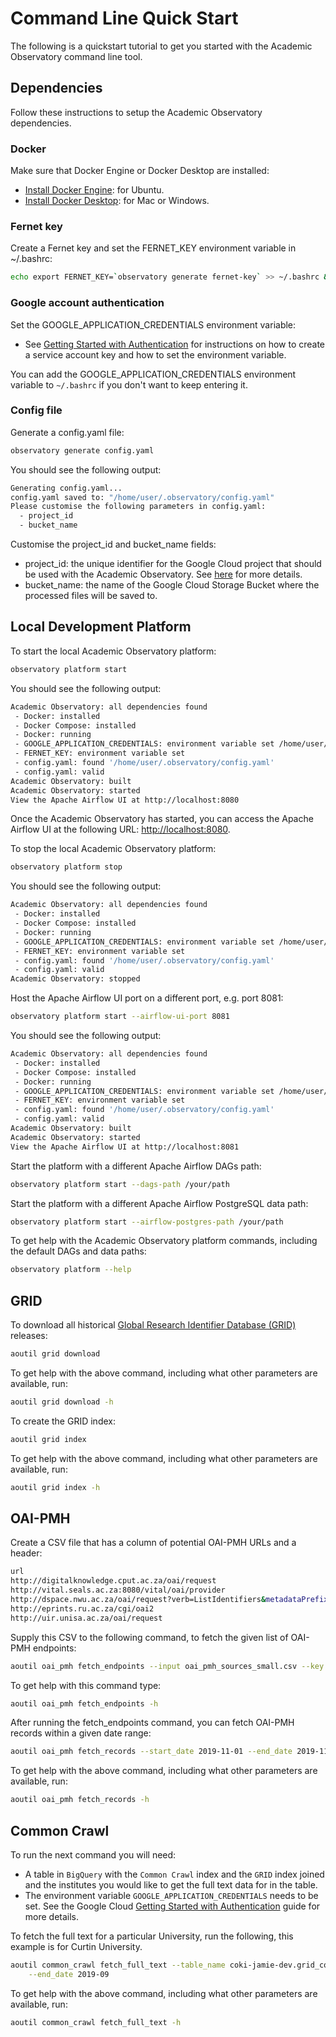 # Command Line Quick Start
The following is a quickstart tutorial to get you started with the Academic Observatory command line tool.

## Dependencies
Follow these instructions to setup the Academic Observatory dependencies.

### Docker
Make sure that Docker Engine or Docker Desktop are installed:
* [Install Docker Engine](https://docs.docker.com/engine/install/): for Ubuntu.
* [Install Docker Desktop](https://docs.docker.com/desktop/): for Mac or Windows.

### Fernet key
Create a Fernet key and set the FERNET_KEY environment variable in ~/.bashrc:
```bash
echo export FERNET_KEY=`observatory generate fernet-key` >> ~/.bashrc && source ~/.bashrc
```

### Google account authentication 
Set the GOOGLE_APPLICATION_CREDENTIALS environment variable:
* See [Getting Started with Authentication](https://cloud.google.com/docs/authentication/getting-started) for 
instructions on how to create a service account key and how to set the environment variable. 

You can add the GOOGLE_APPLICATION_CREDENTIALS environment variable to `~/.bashrc` if you don't want to keep entering
it.

### Config file
Generate a config.yaml file:
```bash
observatory generate config.yaml
```

You should see the following output:
```bash
Generating config.yaml...
config.yaml saved to: "/home/user/.observatory/config.yaml"
Please customise the following parameters in config.yaml:
  - project_id
  - bucket_name
```

Customise the project_id and bucket_name fields:
* project_id: the unique identifier for the Google Cloud project that should be used with the Academic Observatory. See 
[here](https://cloud.google.com/resource-manager/docs/creating-managing-projects) for more details.
* bucket_name: the name of the Google Cloud Storage Bucket where the processed files will be saved to.

## Local Development Platform
To start the local Academic Observatory platform:
```bash
observatory platform start
```

You should see the following output:
```bash
Academic Observatory: all dependencies found                                    
 - Docker: installed
 - Docker Compose: installed
 - Docker: running
 - GOOGLE_APPLICATION_CREDENTIALS: environment variable set /home/user/.observatory/creds.json
 - FERNET_KEY: environment variable set
 - config.yaml: found '/home/user/.observatory/config.yaml'
 - config.yaml: valid
Academic Observatory: built                                                     
Academic Observatory: started                                                   
View the Apache Airflow UI at http://localhost:8080
```

Once the Academic Observatory has started, you can access the Apache Airflow UI at the following URL: 
[http://localhost:8080](http://localhost:8080).

To stop the local Academic Observatory platform:
```bash
observatory platform stop
```

You should see the following output:
```bash
Academic Observatory: all dependencies found                                    
 - Docker: installed
 - Docker Compose: installed
 - Docker: running
 - GOOGLE_APPLICATION_CREDENTIALS: environment variable set /home/user/.observatory/creds.json
 - FERNET_KEY: environment variable set
 - config.yaml: found '/home/user/.observatory/config.yaml'
 - config.yaml: valid
Academic Observatory: stopped                                                   
```

Host the Apache Airflow UI port on a different port, e.g. port 8081:
```bash
observatory platform start --airflow-ui-port 8081
```

You should see the following output:
```bash
Academic Observatory: all dependencies found                                    
 - Docker: installed
 - Docker Compose: installed
 - Docker: running
 - GOOGLE_APPLICATION_CREDENTIALS: environment variable set /home/user/.observatory/creds.json
 - FERNET_KEY: environment variable set
 - config.yaml: found '/home/user/.observatory/config.yaml'
 - config.yaml: valid
Academic Observatory: built                                                     
Academic Observatory: started                                                   
View the Apache Airflow UI at http://localhost:8081 
```

Start the platform with a different Apache Airflow DAGs path:
```bash
observatory platform start --dags-path /your/path
```

Start the platform with a different Apache Airflow PostgreSQL data path:
```bash
observatory platform start --airflow-postgres-path /your/path
```

To get help with the Academic Observatory platform commands, including the default DAGs and data paths:
```bash
observatory platform --help
```

## GRID
To download all historical [Global Research Identifier Database (GRID)](https://grid.ac/) releases:
```bash
aoutil grid download
```

To get help with the above command, including what other parameters are available, run:
```bash
aoutil grid download -h
```

To create the GRID index:
```bash
aoutil grid index
```

To get help with the above command, including what other parameters are available, run:
```bash
aoutil grid index -h
```

## OAI-PMH
Create a CSV file that has a column of potential OAI-PMH URLs and a header:
```bash
url
http://digitalknowledge.cput.ac.za/oai/request
http://vital.seals.ac.za:8080/vital/oai/provider
http://dspace.nwu.ac.za/oai/request?verb=ListIdentifiers&metadataPrefix=oai_dc
http://eprints.ru.ac.za/cgi/oai2
http://uir.unisa.ac.za/oai/request
```

Supply this CSV to the following command, to fetch the given list of OAI-PMH endpoints:
```bash
aoutil oai_pmh fetch_endpoints --input oai_pmh_sources_small.csv --key url
```

To get help with this command type:
```bash
aoutil oai_pmh fetch_endpoints -h
```

After running the fetch_endpoints command, you can fetch OAI-PMH records within a given date range:
```bash
aoutil oai_pmh fetch_records --start_date 2019-11-01 --end_date 2019-11-10
```

To get help with the above command, including what other parameters are available, run:
```bash
aoutil oai_pmh fetch_records -h
```

## Common Crawl
To run the next command you will need:
* A table in `BigQuery` with the `Common Crawl` index and the `GRID` index joined and the institutes you would
like to get the full text data for in the table.
* The environment variable `GOOGLE_APPLICATION_CREDENTIALS` needs to be set. See the Google Cloud
[Getting Started with Authentication](https://cloud.google.com/docs/authentication/getting-started) guide for more 
details.

To fetch the full text for a particular University, run the following, this example is for Curtin University.
```bash
aoutil common_crawl fetch_full_text --table_name coki-jamie-dev.grid_common_crawl.curtin_demo --start_date 2019-08 \
    --end_date 2019-09
```

To get help with the above command, including what other parameters are available, run:
```bash
aoutil common_crawl fetch_full_text -h
```